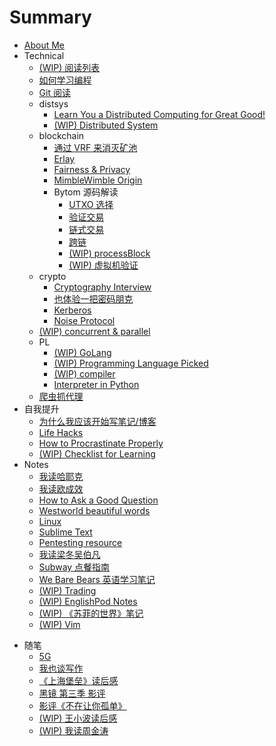 # Summary

* [About Me](README.md)
* Technical
    - [(WIP) 阅读列表](technical/reading-list.md)
    - [如何学习编程](technical/programming.md)
    - [Git 阅读](technical/git.md)
    * distsys
        - [Learn You a Distributed Computing for Great Good!](technical/distsys/learn-u-a-distcomp-for-great-good.md)
        - [(WIP) Distributed System](technical/distsys/distcomp.md)
    - blockchain
        + [通过 VRF 来消灭矿池](technical/blockchain/vrf-mining.md)
        + [Erlay](technical/blockchain/erlay.md)
        + [Fairness & Privacy](technical/blockchain/fairness_privacy.md)
        - [MimbleWimble Origin](technical/blockchain/mimblewimble-origin.md)
        * Bytom 源码解读
            + [UTXO 选择](technical/blockchain/bytom/utxo-selection.md)
            + [验证交易](technical/blockchain/bytom/validate-tx.md)
            + [链式交易](technical/blockchain/bytom/chained-tx.md)
            + [跨链](technical/blockchain/bytom/cross-chain.md)
            + [(WIP) processBlock](technical/blockchain/bytom/process-block.md)
            + [(WIP) 虚拟机验证](technical/blockchain/bytom/vm-verification.md)
    - crypto
        - [Cryptography Interview](technical/crypto/crypto-interview.md)
        - [也体验一把密码朋克](technical/crypto/cypher-punk.md)
        + [Kerberos](technical/crypto/kerberos.md)
        + [Noise Protocol](technical/crypto/noise-protocol.md)
    - [(WIP) concurrent & parallel](technical/concurrent-parallel.md)
    * PL
        - [(WIP) GoLang](technical/PL/golang.md)
        - [(WIP) Programming Language Picked](technical/PL/prog-lang.md)
        - [(WIP) compiler](technical/PL/compiler.md)
        - [Interpreter in Python](technical/PL/py-interpreter.md)
    - [爬虫抓代理](technical/proxy-crawler.md)
* 自我提升
    - [为什么我应该开始写笔记/博客](life-hacks/hello-blog.md)
    - [Life Hacks](life-hacks/life-hacks.md)
    - [How to Procrastinate Properly](life-hacks/how-to-procrastinate.md)
    - [(WIP) Checklist for Learning](life-hacks/checklist-for-learning.md)
* Notes
    * [我读哈耶克](notes/hayek.md)
    * [我读欧成效](notes/yevon_ou.md)
    - [How to Ask a Good Question](notes/how-to-ask-a-good-question.md)
    * [Westworld beautiful words](notes/westworld-subtitle.md)
    - [Linux](notes/linux.md)
    - [Sublime Text](notes/subl.md)
    - [Pentesting resource](notes/pres.md)
    * [我读梁冬吴伯凡](notes/dongwu.md)
    - [Subway 点餐指南](notes/subway.md)
    - [We Bare Bears 英语学习笔记](notes/we-bare-bears.md)
    * [(WIP) Trading](notes/trading.md)
    - [(WIP) EnglishPod Notes](notes/englishpod.md)
    * [(WIP) 《苏菲的世界》笔记](notes/sophies-world.md)
    - [(WIP) Vim](notes/vim.md)
+ 随笔
    - [5G](mics/5g.md)
    * [我也谈写作](mics/writing.md)
    * [《上海堡垒》读后感](mics/once-upon-a-time-in-Shanghai.md)
    * [黑镜 第三季 影评](mics/black-mirror-s3.md)
    * [影评《不在让你孤单》](mics/a-beautiful-life.md)
    * [(WIP) 王小波读后感](mics/wangxiaobo.md)
    - [(WIP) 我读周金涛](mics/zhoujintao.md)
